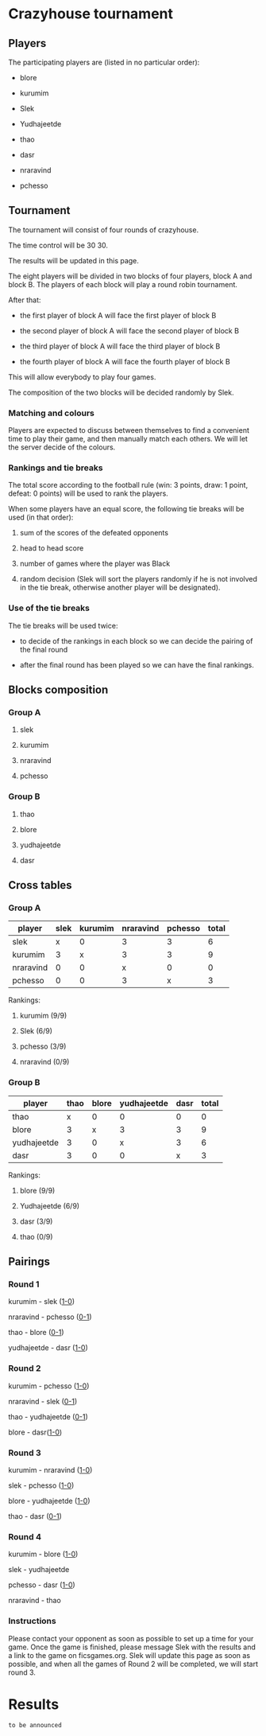 # Crazyhouse tournament

## Players

The participating players are (listed in no particular order):

- blore

- kurumim

- Slek

- Yudhajeetde

- thao

- dasr

- nraravind

- pchesso

## Tournament

The tournament will consist of four rounds of crazyhouse. 

The time control will be 30 30. 

The results will be updated in this page.

The eight players will be divided in two blocks of four players, block A and block B. The players of each block will play a round robin tournament.

After that:

- the first player of block A will face the first player of block B

- the second player of block A will face the second player of block B

- the third player of block A will face the third player of block B

- the fourth player of block A will face the fourth player of block B

This will allow everybody to play four games.

The composition of the two blocks will be decided randomly by Slek.

### Matching and colours

Players are expected to discuss between themselves to find a convenient time to play their game, and then manually match each others. We will let the server decide of the colours.



### Rankings and tie breaks

The total score according to the football rule (win: 3 points, draw: 1 point, defeat: 0 points) will be used to rank the players.

When some players have an equal score, the following tie breaks will be used (in that order):

1. sum of the scores of the defeated opponents

2. head to head score

3. number of games where the player was Black

4. random decision (Slek will sort the players randomly if he is not involved in the tie break, otherwise another player will be designated).

### Use of the tie breaks

The tie breaks will be used twice:

- to decide of the rankings in each block so we can decide the pairing of the final round

- after the final round has been played so we can have the final rankings.

## Blocks composition

### Group A

1. slek

2. kurumim

3. nraravind

4. pchesso

### Group B

1. thao

2. blore

3. yudhajeetde

4. dasr

## Cross tables

### Group A

 player     | slek | kurumim | nraravind | pchesso | total
------------|---|---|---|---|---
  slek      | x | 0 | 3 | 3 | 6
  kurumim   | 3 | x | 3 | 3 | 9
  nraravind | 0 | 0 | x | 0 | 0
  pchesso   | 0 | 0 | 3 | x | 3

Rankings:

1. kurumim (9/9)

2. Slek (6/9)

3. pchesso (3/9)

4. nraravind (0/9)
  
### Group B

 player       | thao | blore | yudhajeetde | dasr | total
--------------|---|---|---|---|---
  thao        | x | 0 | 0 | 0 | 0
  blore       | 3 | x | 3 | 3 | 9
  yudhajeetde | 3 | 0 | x | 3 | 6
  dasr        | 3 | 0 | 0 | x | 3
  
  
Rankings:

1. blore (9/9)

2. Yudhajeetde (6/9)

3. dasr (3/9)

4. thao (0/9)


## Pairings

### Round 1

kurumim - slek ([1-0](https://www.ficsgames.org/cgi-bin/show.cgi?ID=512668395))

nraravind - pchesso ([0-1](https://www.ficsgames.org/cgi-bin/show.cgi?ID=512666188))

thao - blore ([0-1](https://www.ficsgames.org/cgi-bin/show.cgi?ID=512683956))

yudhajeetde - dasr ([1-0](https://www.ficsgames.org/cgi-bin/show.cgi?ID=512653661))

### Round 2

kurumim - pchesso ([1-0](https://www.ficsgames.org/cgi-bin/show.cgi?ID=512709049))

nraravind - slek ([0-1](https://www.ficsgames.org/cgi-bin/show.cgi?ID=512701559))

thao - yudhajeetde ([0-1](https://www.ficsgames.org/cgi-bin/show.cgi?ID=512703649))

blore - dasr([1-0](https://www.ficsgames.org/cgi-bin/show.cgi?ID=512709556))

### Round 3

kurumim - nraravind ([1-0](https://www.ficsgames.org/cgi-bin/show.cgi?ID=512724732))

slek - pchesso ([1-0](https://www.ficsgames.org/cgi-bin/show.cgi?ID=512722868))

blore - yudhajeetde ([1-0](https://www.ficsgames.org/cgi-bin/show.cgi?ID=512724131))

thao - dasr ([0-1](https://www.ficsgames.org/cgi-bin/show.cgi?ID=512771344))

### Round 4

kurumim - blore ([1-0](https://www.ficsgames.org/cgi-bin/show.cgi?ID=512792819))

slek - yudhajeetde

pchesso - dasr ([1-0](https://www.ficsgames.org/cgi-bin/show.cgi?ID=512777281))

nraravind - thao

### Instructions

Please contact your opponent as soon as possible to set up a time for your game. Once the game is finished, please message Slek with the results and a link to the game on ficsgames.org. Slek will update this page as soon as possible, and when all the games of Round 2 will be completed, we will start round 3.

# Results

`to be announced`

